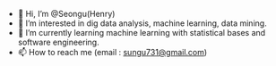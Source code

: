 - 👋 Hi, I’m @Seongu(Henry)
- 👀 I’m interested in dig data analysis, machine learning, data mining.
- 🌱 I’m currently learning machine learning with statistical bases and software engineering.
- 📫 How to reach me (email : sungu731@gmail.com)
